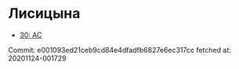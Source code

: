 # Лисицына
- [30: AC](30.md)

Commit: e001093ed21ceb9cd84e4dfadfb6827e6ec317cc
 fetched at: 20201124-001729
